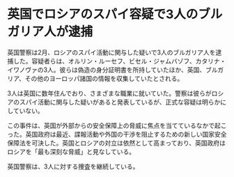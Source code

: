 # 英国でロシアのスパイ容疑で3人のブルガリア人が逮捕

英国警察は2月、ロシアのスパイ活動に関与した疑いで3人のブルガリア人を逮捕した。容疑者らは、オルリン・ルーセフ、ビセル・ジャムバゾフ、カタリナ・イワノヴァの3人。彼らは偽造の身分証明書を所持していたほか、英国、ブルガリア、その他のヨーロッパ諸国の情報を収集していたとされる。

3人は英国に数年住んでおり、さまざまな職業に就いていた。警察は彼らがロシアのスパイ活動に関与した疑いがあると発表しているが、正式な容疑は明らかにしていない。

この事件は、英国が外部からの安全保障上の脅威に焦点を当てているなかで起こった。英国政府は最近、諜報活動や外国の干渉を阻止するための新しい国家安全保障法を可決した。英国とロシアの対立は依然として高まっており、英国政府はロシアを「最も深刻な脅威」と見なしている。

英国警察は、3人に対する捜査を継続している。